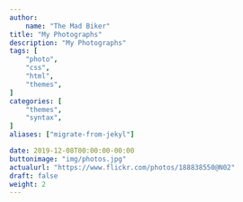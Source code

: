 ```yaml
---
author:
    name: "The Mad Biker"
title: "My Photographs"
description: "My Photographs"
tags: [
    "photo",
    "css",
    "html",
    "themes",
]
categories: [
    "themes",
    "syntax",
]
aliases: ["migrate-from-jekyl"]

date: 2019-12-08T00:00:00-00:00
buttonimage: "img/photos.jpg"
actualurl: "https://www.flickr.com/photos/188838550@N02"
draft: false
weight: 2
---
```



<!--more-->




